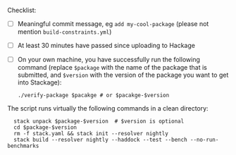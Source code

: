 Checklist:
- [ ] Meaningful commit message, eg `add my-cool-package` (please not mention `build-constraints.yml`)
- [ ] At least 30 minutes have passed since uploading to Hackage
- [ ] On your own machine, you have successfully run the following command (replace `$package` with the name of the package that is submitted, and `$version` with the version of the package you want to get into Stackage):

      ./verify-package $pacakge # or $pacakge-$version

The script runs virtually the following commands in a clean directory:

      stack unpack $package-$version  # $version is optional
      cd $package-$version
      rm -f stack.yaml && stack init --resolver nightly
      stack build --resolver nightly --haddock --test --bench --no-run-benchmarks
